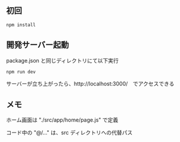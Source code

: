 ## 初回
```bash
npm install
```
## 開発サーバー起動
package.json と同じディレクトリにて以下実行
```bash
npm run dev
```

サーバーが立ち上がったら、http://localhost:3000/　でアクセスできる
## メモ
ホーム画面は "./src/app/home/page.js" で定義

コード中の "@/..." は、src ディレクトリへの代替パス